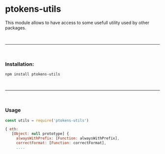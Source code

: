 # ptokens-utils

This module allows to have access to some usefull utility used by other packages.

&nbsp;

***

&nbsp;

### Installation:

```
npm install ptokens-utils
```

&nbsp;

***

&nbsp;

### Usage

```js
const utils = require('ptokens-utils')

{ eth:
   [Object: null prototype] {
     alwaysWithPrefix: [Function: alwaysWithPrefix],
     correctFormat: [Function: correctFormat],
     ....
```
